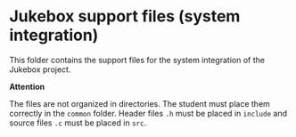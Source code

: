 # Jukebox support files (system integration)

This folder contains the support files for the system integration of the Jukebox project.

**Attention**

The files are not organized in directories. The student must place them correctly in the `common` folder. Header files `.h` must be placed in `include` and source files `.c` must be placed in `src`.
